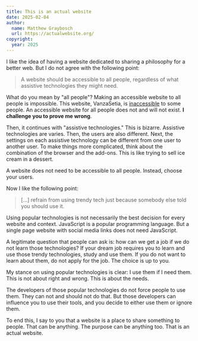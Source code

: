 ```yaml
---
title: This is an actual website
date: 2025-02-04
author:
  name: Matthew Graybosch
  url: https://actualwebsite.org/
copyright:
  year: 2025
---
```


I like the idea of having a website dedicated to sharing a philosophy for a better web. But I do not agree with the following point:

> A website should be accessible to all people, regardless of what assistive technologies they might need.

What do you mean by "all people"? Making an accessible website to all people is impossible. This website, VanzaSetia, is [inaccessible](/blog/inaccessible/) to some people. An accessible website for all people does not and will not exist. **I challenge you to prove me wrong**.

Then, it continues with "assistive technologies." This is bizarre. Assistive technologies are varies. Then, the users are also different. Next, the settings on each assistive technology can be different from one user to another user. To make things more complicated, think about the combination of the browser and the add-ons. This is like trying to sell ice cream in a dessert.

A website does not need to be accessible to all people. Instead, choose your users.

Now I like the following point:

> […] refrain from using trendy tech just because somebody else told you should use it.

Using popular technologies is not necessarily the best decision for every website and context. JavaScript is a popular programming language. But a single page website with social media links does not need JavaScript.

A legitimate question that people can ask is: how can we get a job if we do not learn those technologies? If your dream job requires you to learn and use those trendy technologies, study and use them. If you do not want to learn about them, do not apply for the job. The choice is up to you.

My stance on using popular technologies is clear: I use them if I need them. This is not about right and wrong. This is about the needs.

The developers of those popular technologies do not force people to use them. They can not and should not do that. But those developers can influence you to use their tools, and you decide to either use them or ignore them.

To end this, I say to you that a website is a place to share something to people. That can be anything. The purpose can be anything too. That is an actual website.
